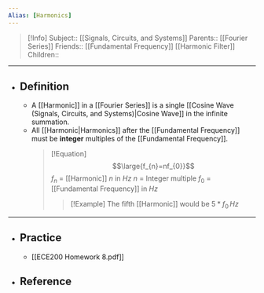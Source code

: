 ```yaml
---
Alias: [Harmonics]
---
```

> [!Info]
> Subject:: [[Signals, Circuits, and Systems]]
> Parents:: [[Fourier Series]]
> Friends:: [[Fundamental Frequency]] [[Harmonic Filter]]
> Children:: 
---
- ## Definition
	- A [[Harmonic]] in a [[Fourier Series]] is a single [[Cosine Wave (Signals, Circuits, and Systems)|Cosine Wave]] in the infinite summation.
	- All [[Harmonic|Harmonics]] after the [[Fundamental Frequency]] must be **integer** multiples of the [[Fundamental Frequency]].
	  > [!Equation]
	  > $$\large{f_{n}=nf_{0}}$$
	  > $f_{n}$ = [[Harmonic]] $n$ in $Hz$
	  > $n$ = Integer multiple
	  > $f_{0}$ = [[Fundamental Frequency]] in $Hz$
	  > > [!Example]
	  >> The fifth [[Harmonic]] would be $5*f_{0}\,Hz$
---
- ## Practice
	- [[ECE200 Homework 8.pdf]]
- ## Reference